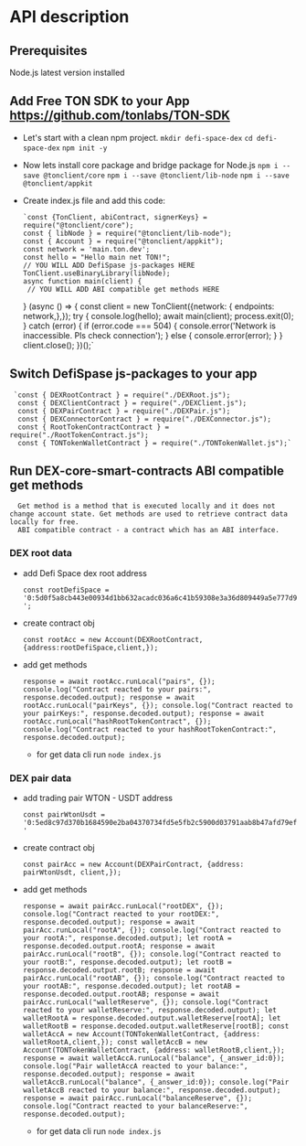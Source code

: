 # API description

## Prerequisites

Node.js latest version installed

## Add Free TON SDK to your App https://github.com/tonlabs/TON-SDK

 - Let's start with a clean npm project.
        `mkdir defi-space-dex`
        `cd defi-space-dex`
        `npm init -y`

 - Now lets install core package and bridge package for Node.js
       `npm i --save @tonclient/core`
       `npm i --save @tonclient/lib-node`
       `npm i --save @tonclient/appkit `

 - Create index.js file and add this code:

       `const {TonClient, abiContract, signerKeys} = require("@tonclient/core");
       const { libNode } = require("@tonclient/lib-node");
       const { Account } = require("@tonclient/appkit");
       const network = 'main.ton.dev';
       const hello = "Hello main net TON!";
       // YOU WILL ADD DefiSpase js-packages HERE
       TonClient.useBinaryLibrary(libNode);
       async function main(client) {
        // YOU WILL ADD ABI compatible get methods HERE
      }
      (async () => {
      const client = new TonClient({network: { endpoints: network,},});
      try {
       console.log(hello);
       await main(client);
       process.exit(0);
      } catch (error) {
      if (error.code === 504) {
       console.error('Network is inaccessible. Pls check connection');
      } else {
      console.error(error);
      }
      }
     client.close();
      })();`

## Switch  DefiSpase js-packages to your app

     `const { DEXRootContract } = require("./DEXRoot.js");
      const { DEXClientContract } = require("./DEXClient.js");
      const { DEXPairContract } = require("./DEXPair.js");
      const { DEXConnectorContract } = require("./DEXConnector.js");
      const { RootTokenContractContract } = require("./RootTokenContract.js");
      const { TONTokenWalletContract } = require("./TONTokenWallet.js");`

## Run DEX-core-smart-contracts ABI compatible get methods

      Get method is a method that is executed locally and it does not change account state. Get methods are used to retrieve contract data locally for free.
      ABI compatible contract - a contract which has an ABI interface.

### DEX root data    

  - add Defi Space dex root address

      `const rootDefiSpace = '0:5d0f5a8cb443e00934d1bb632acadc036a6c41b59308e3a36d809449a5e777d9';`

  - create contract obj

      `const rootAcc = new Account(DEXRootContract, {address:rootDefiSpace,client,});`

  - add get methods

      `response = await rootAcc.runLocal("pairs", {});
       console.log("Contract reacted to your pairs:", response.decoded.output);
       response = await rootAcc.runLocal("pairKeys", {});
       console.log("Contract reacted to your pairKeys:", response.decoded.output);
       response = await rootAcc.runLocal("hashRootTokenContract", {});
       console.log("Contract reacted to your hashRootTokenContract:", response.decoded.output);`

    - for get data cli run `node index.js`


### DEX pair data    

  - add trading pair WTON - USDT address

      `const pairWtonUsdt = '0:5ed8c97d370b1684590e2ba04370734fd5e5fb2c5900d03791aab8b47afd79ef'`

  - create contract obj

      `const pairAcc = new Account(DEXPairContract, {address: pairWtonUsdt, client,});`

  - add get methods

       `response = await pairAcc.runLocal("rootDEX", {});
        console.log("Contract reacted to your rootDEX:", response.decoded.output);
        response = await pairAcc.runLocal("rootA", {});
        console.log("Contract reacted to your rootA:", response.decoded.output);
        let rootA = response.decoded.output.rootA;
        response = await pairAcc.runLocal("rootB", {});
        console.log("Contract reacted to your rootB:", response.decoded.output);
        let rootB = response.decoded.output.rootB;
        response = await pairAcc.runLocal("rootAB", {});
        console.log("Contract reacted to your rootAB:", response.decoded.output);
        let rootAB = response.decoded.output.rootAB;
        response = await pairAcc.runLocal("walletReserve", {});
        console.log("Contract reacted to your walletReserve:", response.decoded.output);
        let walletRootA = response.decoded.output.walletReserve[rootA];
        let walletRootB = response.decoded.output.walletReserve[rootB];
        const walletAccA = new Account(TONTokenWalletContract, {address: walletRootA,client,});
        const walletAccB = new Account(TONTokenWalletContract, {address: walletRootB,client,});
        response = await walletAccA.runLocal("balance", {_answer_id:0});
        console.log("Pair walletAccA reacted to your balance:", response.decoded.output);
        response = await walletAccB.runLocal("balance", {_answer_id:0});
        console.log("Pair walletAccB reacted to your balance:", response.decoded.output);
        response = await pairAcc.runLocal("balanceReserve", {});
        console.log("Contract reacted to your balanceReserve:", response.decoded.output);`


    - for get data cli run `node index.js`
